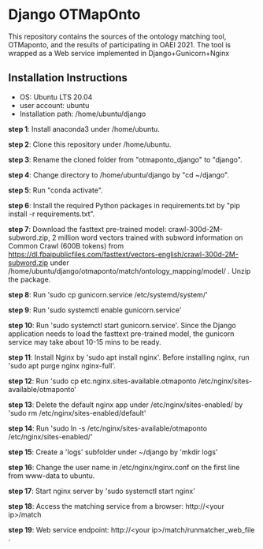 # Django OTMapOnto
This repository contains the sources of the ontology matching 
tool, OTMaponto, and the results of participating in OAEI 2021. The tool is wrapped as a Web service implemented in Django+Gunicorn+Nginx

## Installation Instructions
* OS: Ubuntu LTS 20.04
* user account: ubuntu
* Installation path: /home/ubuntu/django

**step 1**: Install anaconda3 under /home/ubuntu.

**step 2**: Clone this repository under /home/ubuntu.

**step 3**: Rename the cloned folder from "otmaponto_django" to "django".

**step 4**: Change directory to /home/ubuntu/django by "cd ~/django".

**step 5**: Run "conda activate".

**step 6**: Install the required Python packages in requirements.txt by "pip install -r requirements.txt".

**step 7**: Download the fasttext pre-trained model: crawl-300d-2M-subword.zip, 2 million word vectors trained with subword information on Common Crawl (600B tokens) from 
https://dl.fbaipublicfiles.com/fasttext/vectors-english/crawl-300d-2M-subword.zip under /home/ubuntu/django/otmaponto/match/ontology_mapping/model/ . Unzip the package.

**step 8**: Run 'sudo cp gunicorn.service /etc/systemd/system/' 

**step 9**: Run 'sudo systemctl enable gunicorn.service'

**step 10**: Run 'sudo systemctl start gunicorn.service'. Since the Django application needs to load the fasttext pre-trained model, the gunicorn service may take about 10-15 mins to be ready.

**step 11**: Install Nginx by 'sudo apt install nginx'. Before installing nginx, run 'sudo apt purge nginx nginx-full'.

**step 12**: Run 'sudo cp etc.nginx.sites-available.otmaponto /etc/nginx/sites-available/otmaponto'

**step 13**: Delete the default nginx app under /etc/nginx/sites-enabled/ by 'sudo rm /etc/nginx/sites-enabled/default'

**step 14**: Run 'sudo ln -s /etc/nginx/sites-available/otmaponto /etc/nginx/sites-enabled/'

**step 15**: Create a 'logs' subfolder under ~/django by 'mkdir logs'

**step 16**: Change the user name in /etc/nginx/nginx.conf on the first line from www-data to ubuntu.

**step 17**: Start nginx server by 'sudo systemctl start nginx'

**step 18**: Access the matching service from a browser: http://\<your ip\>/match
  
**step 19**: Web service endpoint: http://\<your ip\>/match/runmatcher_web_file .


